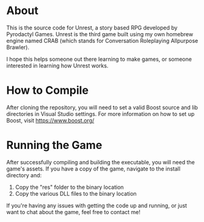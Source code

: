 # About
This is the source code for Unrest, a story based RPG developed by Pyrodactyl Games. 
Unrest is the third game built using my own homebrew engine named CRAB (which stands for Conversation Roleplaying Allpurpose Brawler).

I hope this helps someone out there learning to make games, or someone interested in learning how Unrest works.

# How to Compile

After cloning the repository, you will need to set a valid Boost source and lib directories in Visual Studio settings. 
For more information on how to set up Boost, visit https://www.boost.org/

# Running the Game

After successfully compiling and building the executable, you will need the game's assets. 
If you have a copy of the game, navigate to the install directory and:
1. Copy the "res" folder to the binary location
2. Copy the various DLL files to the binary location

If you're having any issues with getting the code up and running, or just want to chat about the game, feel free to contact me!
